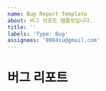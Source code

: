 ```yaml
---
name: Bug Report Template
about: 버그 리포트 템플릿입니다.
title: ''
labels: 'Type: Bug'
assignees: '8904su@gmail.com'
---
```


# 버그 리포트
